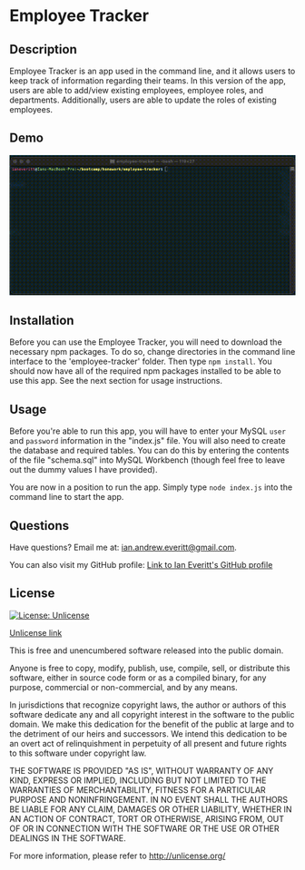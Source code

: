 # Employee Tracker

## Description
Employee Tracker is an app used in the command line, and it allows users to keep track of information regarding their teams. In this version of the app, users are able to add/view existing employees, employee roles, and departments. Additionally, users are able to update the roles of existing employees. 

## Demo
![Employee Tracker](assets/employee-tracker-demo.gif)

## Installation
Before you can use the Employee Tracker, you will need to download the necessary npm packages. To do so, change directories in the command line interface to the 'employee-tracker' folder. Then type ```npm install```. You should now have all of the required npm packages installed to be able to use this app. See the next section for usage instructions.

## Usage
Before you're able to run this app, you will have to enter your MySQL ```user``` and ```password``` information in the "index.js" file. You will also need to create the database and required tables. You can do this by entering the contents of the file "schema.sql" into MySQL Workbench (though feel free to leave out the dummy values I have provided).

You are now in a position to run the app. Simply type ```node index.js``` into the command line to start the app.

## Questions
Have questions? Email me at: [ian.andrew.everitt@gmail.com](mailto:ian.andrew.everitt@gmail.com).

You can also visit my GitHub profile: [Link to Ian Everitt's GitHub profile](https://github.com/rflctvEQ)

## License
[![License: Unlicense](https://img.shields.io/badge/License-Unlicense-green.svg)](https://unlicense.org/)

[Unlicense link](https://unlicense.org/)

This is free and unencumbered software released into the public domain.

Anyone is free to copy, modify, publish, use, compile, sell, or
distribute this software, either in source code form or as a compiled
binary, for any purpose, commercial or non-commercial, and by any
means.

In jurisdictions that recognize copyright laws, the author or authors
of this software dedicate any and all copyright interest in the
software to the public domain. We make this dedication for the benefit
of the public at large and to the detriment of our heirs and
successors. We intend this dedication to be an overt act of
relinquishment in perpetuity of all present and future rights to this
software under copyright law.

THE SOFTWARE IS PROVIDED "AS IS", WITHOUT WARRANTY OF ANY KIND,
EXPRESS OR IMPLIED, INCLUDING BUT NOT LIMITED TO THE WARRANTIES OF
MERCHANTABILITY, FITNESS FOR A PARTICULAR PURPOSE AND NONINFRINGEMENT.
IN NO EVENT SHALL THE AUTHORS BE LIABLE FOR ANY CLAIM, DAMAGES OR
OTHER LIABILITY, WHETHER IN AN ACTION OF CONTRACT, TORT OR OTHERWISE,
ARISING FROM, OUT OF OR IN CONNECTION WITH THE SOFTWARE OR THE USE OR
OTHER DEALINGS IN THE SOFTWARE.

For more information, please refer to <http://unlicense.org/>